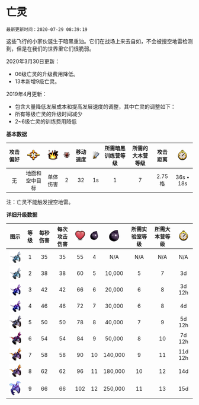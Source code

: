 # 亡灵

`最新更新时间：2020-07-29 08:39:19 `

这些飞行的小家伙诞生于暗黑重油。它们在战场上来去自如，不会被搜空地雷检测到，但是在我们的世界里它们很脆弱。

2020年3月30日更新：
- 06级亡灵的升级费用降低。
- 13本新增9级亡灵。

2019年4月更新：
- 包含大量降低发展成本和提高发展速度的调整，其中亡灵的调整如下：
- 所有等级亡灵的升级时间减少
- 2~6级亡灵的训练费用降低


**基本数据**

|攻击偏好|![目标](/wiki/Other/Target.png "目标")|![攻击类型](/wiki/Other/AttackType.png "攻击类型")|![人口](/wiki/Other/Troops.png "人口")|移动速度|![攻击速度](/wiki/Other/Attack.png "攻击速度")|所需暗黑训练营等级|所需的大本营等级|攻击距离|![训练时间](/wiki/Other/Clock.png "训练时间")|
|:-:|:-:|:-:|:-:|:-:|:-:|:-:|:-:|:-:|:-:|
|无|地面和空中目标|单体伤害|2|32|1s|1|7|2.75格|36s • 18s|

注：亡灵不能触发搜空地雷。


**详细升级数据**

|图示|等级|每秒伤害|每次攻击伤害|![生命值](/wiki/Other/Heart.png "生命值")|![建造所需资源](/wiki/Other/Dark_Elixir.png "建造所需资源")|![升级所需资源](/wiki/Other/Dark_Elixir.png "升级所需资源")|所需实验室等级|所需大本营等级|![升级所需时间](/wiki/Other/Clock.png "升级所需时间")|
|:-:|:-:|:-:|:-:|:-:|:-:|:-:|:-:|:-:|:-:|
|![Minion](/wiki/Troops/HomeVillage/Minion/Lv1-2.png)|1	|35	|35	|55	|4	|N/A	|N/A	|N/A	|N/A|
|![Minion](/wiki/Troops/HomeVillage/Minion/Lv1-2.png)|2	|38	|38	|60	|5	|10,000	|5	|7	|3d|
|![Minion](/wiki/Troops/HomeVillage/Minion/Lv3-4.png) |3	|42	|42	|66	|6	|20,000	|6	|8	|3d 12h|
|![Minion](/wiki/Troops/HomeVillage/Minion/Lv3-4.png)|4	|46	|46	|72	|7	|30,000	|6	|8	|4d|
|![Minion](/wiki/Troops/HomeVillage/Minion/Lv5.png)|5	|50	|50	|78	|8	|40,000	|7	|9	|5d 12h|
|![Minion](/wiki/Troops/HomeVillage/Minion/Lv6.png)|6	|54	|54	|84	|9	|50,000	|8	|10	|7d 12h|
|![Minion](/wiki/Troops/HomeVillage/Minion/Lv7-8.png)|7	|58	|58	|90	|10	|140,000	|9	|11	|11d 12h|
|![Minion](/wiki/Troops/HomeVillage/Minion/Lv7-8.png)|8	|62	|62	|96	|11	|180,000	|10	|12	|14d|
|![Minion](/wiki/Troops/HomeVillage/Minion/Lv9.png)|9	|66	|66	|102	|12	|250,000	|11	|13	|15d|

